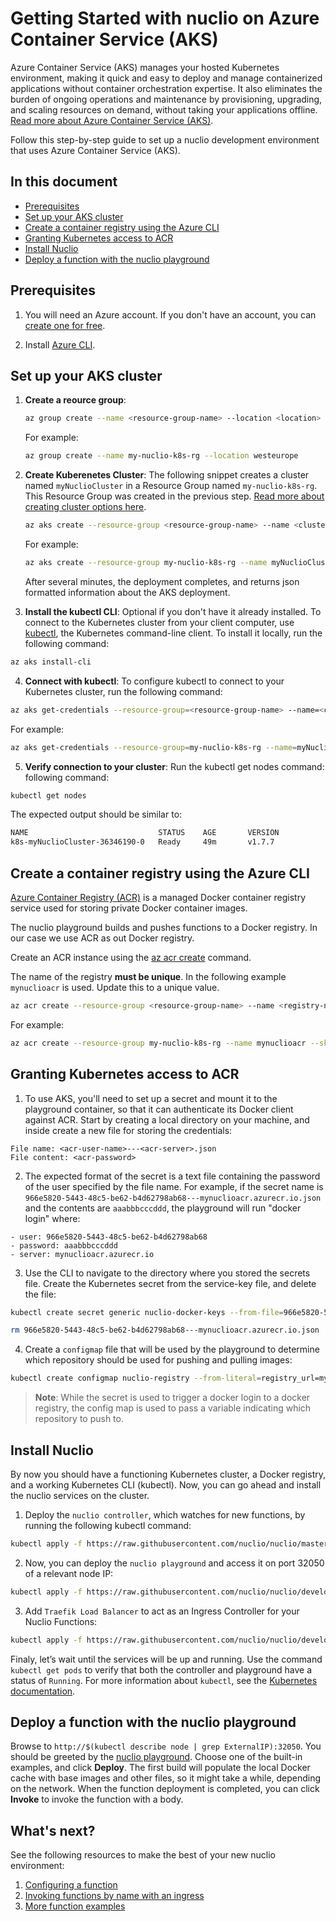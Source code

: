 # Getting Started with nuclio on Azure Container Service (AKS)

Azure Container Service (AKS) manages your hosted Kubernetes environment, making it quick and easy to deploy and manage containerized applications without container orchestration expertise. It also eliminates the burden of ongoing operations and maintenance by provisioning, upgrading, and scaling resources on demand, without taking your applications offline. [Read more about Azure Container Service (AKS)](https://docs.microsoft.com/en-us/azure/aks/).

Follow this step-by-step guide to set up a nuclio development environment that uses Azure Container Service (AKS).

## In this document

- [Prerequisites](#prerequisites)
- [Set up your AKS cluster](#set-up-your-aks-cluster)
- [Create a container registry using the Azure CLI](#create-a-container-registry-using-the-azure-cli)
- [Granting Kubernetes access to ACR](#granting-kubernetes-access-to-acr)
- [Install Nuclio](#install-nuclio)
- [Deploy a function with the nuclio playground](#deploy-a-function-with-the-nuclio-playground)

## Prerequisites

1. You will need an Azure account. If you don't have an account, you can [create one for free](https://azure.microsoft.com/en-us/free/).

2. Install [Azure CLI](https://docs.microsoft.com/en-us/cli/azure/install-azure-cli?view=azure-cli-latest).



## Set up your AKS cluster

1.  **Create a reource group**: 

    ```sh
    az group create --name <resource-group-name> --location <location>
    ```
    For example:
    ```sh
    az group create --name my-nuclio-k8s-rg --location westeurope
    ```
2.  **Create Kuberenetes Cluster**: The following snippet creates a cluster named `myNuclioCluster` in a Resource Group named `my-nuclio-k8s-rg`. This Resource Group was created in the previous step. [Read more about creating cluster options here](https://docs.microsoft.com/en-us/cli/azure/aks?view=azure-cli-latest#az_aks_create).

    ```sh
    az aks create --resource-group <resource-group-name> --name <cluster-name> --node-count <number>
    ```
    For example:
    ```sh
    az aks create --resource-group my-nuclio-k8s-rg --name myNuclioCluster --node-count 2 --generate-ssh-keys
    ```
    After several minutes, the deployment completes, and returns json formatted information about the AKS deployment.

3. **Install the kubectl CLI**: Optional if you don't have it already installed. To connect to the Kubernetes cluster from your client computer, use [kubectl](https://kubernetes.io/docs/user-guide/kubectl/), the Kubernetes command-line client. To install it locally, run the following command:
```sh
az aks install-cli
```

4. **Connect with kubectl**: To configure kubectl to connect to your Kubernetes cluster, run the following command:
```sh
az aks get-credentials --resource-group=<resource-group-name> --name=<cluster-name>
```
For example:
```sh
az aks get-credentials --resource-group=my-nuclio-k8s-rg --name=myNuclioCluster
```

5. **Verify connection to your cluster**: Run the kubectl get nodes command:
following command:
```sh
kubectl get nodes
```
The expected output should be similar to:
```sh
NAME                             STATUS    AGE       VERSION
k8s-myNuclioCluster-36346190-0   Ready     49m       v1.7.7
```

## Create a container registry using the Azure CLI
[Azure Container Registry (ACR)](https://docs.microsoft.com/en-us/azure/container-registry/container-registry-get-started-azure-cli) is a managed Docker container registry service used for storing private Docker container images.

The nuclio playground builds and pushes functions to a Docker registry. In our case we use ACR as out Docker registry.

Create an ACR instance using the [az acr create](https://docs.microsoft.com/en-us/cli/azure/acr#az_acr_create) command.

The name of the registry **must be unique**. In the following example `mynuclioacr` is used. Update this to a unique value.
```sh
az acr create --resource-group <resource-group-name> --name <registry-name> --sku Basic
```
For example:
```sh
az acr create --resource-group my-nuclio-k8s-rg --name mynuclioacr --sku Basic
```

## Granting Kubernetes access to ACR
1. To use AKS, you'll need to set up a secret and mount it to the playground container, so that it can authenticate its Docker client against ACR. Start by creating a local directory on your machine, and inside create a new file for storing the credentials:
```
File name: <acr-user-name>---<acr-server>.json
File content: <acr-password>
```

2. The expected format of the secret is a text file containing the password of the user specified by the file name. For example, if the secret name is `966e5820-5443-48c5-be62-b4d62798ab68---mynuclioacr.azurecr.io.json` and the contents are `aaabbbcccddd`, the playground will run "docker login" where:
```
- user: 966e5820-5443-48c5-be62-b4d62798ab68
- password: aaabbbcccddd
- server: mynuclioacr.azurecr.io
```

3. Use the CLI to navigate to the directory where you stored the secrets file. Create the Kubernetes secret from the service-key file, and delete the file:
```sh
kubectl create secret generic nuclio-docker-keys --from-file=966e5820-5443-48c5-be62-b4d62798ab68---mynuclioacr.azurecr.io.json

rm 966e5820-5443-48c5-be62-b4d62798ab68---mynuclioacr.azurecr.io.json
```

4. Create a `configmap` file that will be used by the playground to determine which repository should be used for pushing and pulling images:
```sh
kubectl create configmap nuclio-registry --from-literal=registry_url=mynuclioacr.azurecr.io
```
> **Note**: While the secret is used to trigger a docker login to a docker registry, the config map is used to pass a variable indicating which repository to push to. 

## Install Nuclio
By now you should have a functioning Kubernetes cluster, a Docker registry, and a working Kubernetes CLI (kubectl). Now, you can go ahead and install the nuclio services on the cluster.

1. Deploy the `nuclio controller`, which watches for new functions, by running the following kubectl command:
```sh
kubectl apply -f https://raw.githubusercontent.com/nuclio/nuclio/master/hack/k8s/resources/controller.yaml
```

2. Now, you can deploy the `nuclio playground` and access it on port 32050 of a relevant node IP:
```sh
kubectl apply -f https://raw.githubusercontent.com/nuclio/nuclio/development/hack/aks/resources/playground.yaml
```

3. Add `Traefik Load Balancer` to act as an Ingress Controller for your Nuclio Functions:
```sh
kubectl apply -f https://raw.githubusercontent.com/nuclio/nuclio/development/hack/aks/resources/traefik-lb.yaml
```

Finaly, let’s wait until the services will be up and running.
Use the command `kubectl get pods` to verify that both the controller and playground have a status of `Running`. For more information about `kubectl`, see the [Kubernetes documentation](https://kubernetes.io/docs/user-guide/kubectl-overview/).

## Deploy a function with the nuclio playground

Browse to `http://$(kubectl describe node | grep ExternalIP):32050`.
You should be greeted by the [nuclio playground](/README.md#playground). Choose one of the built-in examples, and click **Deploy**. The first build will populate the local Docker cache with base images and other files, so it might take a while, depending on the network. When the function deployment is completed, you can click **Invoke** to invoke the function with a body.


## What's next?

See the following resources to make the best of your new nuclio environment:

1. [Configuring a function](/docs/concepts/configuring-a-function.md)
2. [Invoking functions by name with an ingress](/docs/concepts/k8s/function-ingress.md)
3. [More function examples](/hack/examples/README.md)

